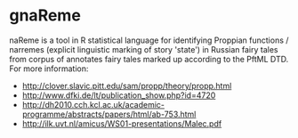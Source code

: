 gnaReme
=======

naReme is a tool in R statistical language for identifying Proppian functions / narremes (explicit linguistic marking of story 'state') in Russian fairy tales from corpus of annotates fairy tales marked up according to the PftML DTD. For more information: 
* http://clover.slavic.pitt.edu/sam/propp/theory/propp.html
* http://www.dfki.de/lt/publication_show.php?id=4720
* http://dh2010.cch.kcl.ac.uk/academic-programme/abstracts/papers/html/ab-753.html
* http://ilk.uvt.nl/amicus/WS01-presentations/Malec.pdf
